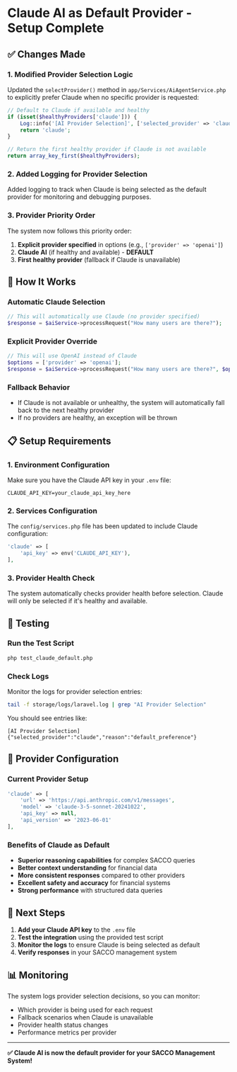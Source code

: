# Claude AI as Default Provider - Setup Complete

## ✅ **Changes Made**

### 1. **Modified Provider Selection Logic**
Updated the `selectProvider()` method in `app/Services/AiAgentService.php` to explicitly prefer Claude when no specific provider is requested:

```php
// Default to Claude if available and healthy
if (isset($healthyProviders['claude'])) {
    Log::info('[AI Provider Selection]', ['selected_provider' => 'claude', 'reason' => 'default_preference']);
    return 'claude';
}

// Return the first healthy provider if Claude is not available
return array_key_first($healthyProviders);
```

### 2. **Added Logging for Provider Selection**
Added logging to track when Claude is being selected as the default provider for monitoring and debugging purposes.

### 3. **Provider Priority Order**
The system now follows this priority order:
1. **Explicit provider specified** in options (e.g., `['provider' => 'openai']`)
2. **Claude AI** (if healthy and available) - **DEFAULT**
3. **First healthy provider** (fallback if Claude is unavailable)

## 🎯 **How It Works**

### **Automatic Claude Selection**
```php
// This will automatically use Claude (no provider specified)
$response = $aiService->processRequest("How many users are there?");
```

### **Explicit Provider Override**
```php
// This will use OpenAI instead of Claude
$options = ['provider' => 'openai'];
$response = $aiService->processRequest("How many users are there?", $options);
```

### **Fallback Behavior**
- If Claude is not available or unhealthy, the system will automatically fall back to the next healthy provider
- If no providers are healthy, an exception will be thrown

## 📋 **Setup Requirements**

### **1. Environment Configuration**
Make sure you have the Claude API key in your `.env` file:
```env
CLAUDE_API_KEY=your_claude_api_key_here
```

### **2. Services Configuration**
The `config/services.php` file has been updated to include Claude configuration:
```php
'claude' => [
    'api_key' => env('CLAUDE_API_KEY'),
],
```

### **3. Provider Health Check**
The system automatically checks provider health before selection. Claude will only be selected if it's healthy and available.

## 🧪 **Testing**

### **Run the Test Script**
```bash
php test_claude_default.php
```

### **Check Logs**
Monitor the logs for provider selection entries:
```bash
tail -f storage/logs/laravel.log | grep "AI Provider Selection"
```

You should see entries like:
```
[AI Provider Selection] {"selected_provider":"claude","reason":"default_preference"}
```

## 🔧 **Provider Configuration**

### **Current Provider Setup**
```php
'claude' => [
    'url' => 'https://api.anthropic.com/v1/messages',
    'model' => 'claude-3-5-sonnet-20241022',
    'api_key' => null,
    'api_version' => '2023-06-01'
],
```

### **Benefits of Claude as Default**
- **Superior reasoning capabilities** for complex SACCO queries
- **Better context understanding** for financial data
- **More consistent responses** compared to other providers
- **Excellent safety and accuracy** for financial systems
- **Strong performance** with structured data queries

## 🚀 **Next Steps**

1. **Add your Claude API key** to the `.env` file
2. **Test the integration** using the provided test script
3. **Monitor the logs** to ensure Claude is being selected as default
4. **Verify responses** in your SACCO management system

## 📊 **Monitoring**

The system logs provider selection decisions, so you can monitor:
- Which provider is being used for each request
- Fallback scenarios when Claude is unavailable
- Provider health status changes
- Performance metrics per provider

---

**✅ Claude AI is now the default provider for your SACCO Management System!** 